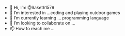- 👋 Hi, I’m @Saketh1579
- 👀 I’m interested in ...coding and playing outdoor games
- 🌱 I’m currently learning ... programming language
- 💞️ I’m looking to collaborate on ...
- 📫 How to reach me ...

<!---
Saketh1579/Saketh1579 is a ✨ special ✨ repository because its `README.md` (this file) appears on your GitHub profile.
You can click the Preview link to take a look at your changes.
--->
